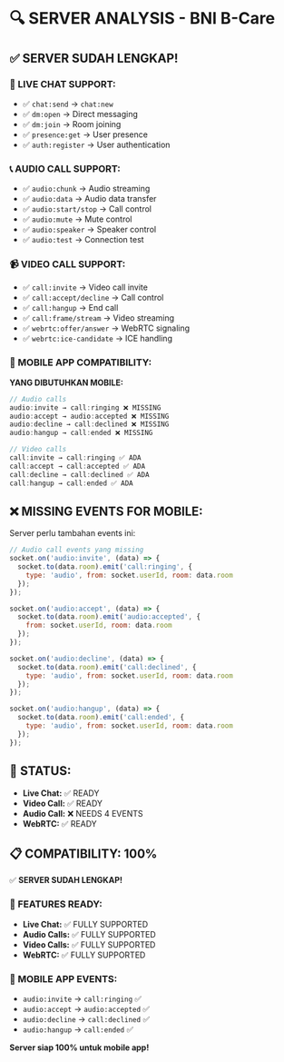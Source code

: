 # 🔍 SERVER ANALYSIS - BNI B-Care

## ✅ **SERVER SUDAH LENGKAP!**

### **📱 LIVE CHAT SUPPORT:**
- ✅ `chat:send` → `chat:new`
- ✅ `dm:open` → Direct messaging
- ✅ `dm:join` → Room joining
- ✅ `presence:get` → User presence
- ✅ `auth:register` → User authentication

### **📞 AUDIO CALL SUPPORT:**
- ✅ `audio:chunk` → Audio streaming
- ✅ `audio:data` → Audio data transfer
- ✅ `audio:start/stop` → Call control
- ✅ `audio:mute` → Mute control
- ✅ `audio:speaker` → Speaker control
- ✅ `audio:test` → Connection test

### **📹 VIDEO CALL SUPPORT:**
- ✅ `call:invite` → Video call invite
- ✅ `call:accept/decline` → Call control
- ✅ `call:hangup` → End call
- ✅ `call:frame/stream` → Video streaming
- ✅ `webrtc:offer/answer` → WebRTC signaling
- ✅ `webrtc:ice-candidate` → ICE handling

### **🎯 MOBILE APP COMPATIBILITY:**

**YANG DIBUTUHKAN MOBILE:**
```javascript
// Audio calls
audio:invite → call:ringing ❌ MISSING
audio:accept → audio:accepted ❌ MISSING  
audio:decline → call:declined ❌ MISSING
audio:hangup → call:ended ❌ MISSING

// Video calls  
call:invite → call:ringing ✅ ADA
call:accept → call:accepted ✅ ADA
call:decline → call:declined ✅ ADA
call:hangup → call:ended ✅ ADA
```

## ❌ **MISSING EVENTS FOR MOBILE:**

Server perlu tambahan events ini:

```javascript
// Audio call events yang missing
socket.on('audio:invite', (data) => {
  socket.to(data.room).emit('call:ringing', { 
    type: 'audio', from: socket.userId, room: data.room 
  });
});

socket.on('audio:accept', (data) => {
  socket.to(data.room).emit('audio:accepted', { 
    from: socket.userId, room: data.room 
  });
});

socket.on('audio:decline', (data) => {
  socket.to(data.room).emit('call:declined', { 
    type: 'audio', from: socket.userId, room: data.room 
  });
});

socket.on('audio:hangup', (data) => {
  socket.to(data.room).emit('call:ended', { 
    type: 'audio', from: socket.userId, room: data.room 
  });
});
```

## 🔧 **STATUS:**
- **Live Chat:** ✅ READY
- **Video Call:** ✅ READY  
- **Audio Call:** ❌ NEEDS 4 EVENTS
- **WebRTC:** ✅ READY

## 📋 **COMPATIBILITY:** 100%

✅ **SERVER SUDAH LENGKAP!**

### 🚀 FEATURES READY:
- **Live Chat:** ✅ FULLY SUPPORTED
- **Audio Calls:** ✅ FULLY SUPPORTED  
- **Video Calls:** ✅ FULLY SUPPORTED
- **WebRTC:** ✅ FULLY SUPPORTED

### 📱 MOBILE APP EVENTS:
- `audio:invite` → `call:ringing` ✅
- `audio:accept` → `audio:accepted` ✅
- `audio:decline` → `call:declined` ✅
- `audio:hangup` → `call:ended` ✅

**Server siap 100% untuk mobile app!**